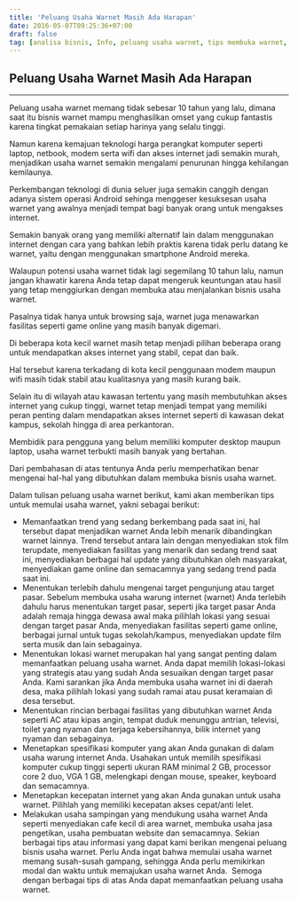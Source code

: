 ```yaml
---
title: 'Peluang Usaha Warnet Masih Ada Harapan'
date: 2016-05-07T09:25:36+07:00
draft: false
tag: [analisa bisnis, Info, peluang usaha warnet, tips membuka warnet, tips usaha warnet, ulasan bisnis, usaha warnet]
---
```

## Peluang Usaha Warnet Masih Ada Harapan
----

Peluang usaha warnet memang tidak sebesar 10 tahun yang lalu, dimana saat itu bisnis warnet mampu menghasilkan omset yang cukup fantastis karena tingkat pemakaian setiap harinya yang selalu tinggi. 

Namun karena kemajuan teknologi harga perangkat komputer seperti laptop, netbook, modem serta wifi dan akses internet jadi semakin murah, menjadikan usaha warnet semakin mengalami penurunan hingga kehilangan kemilaunya. 

Perkembangan teknologi di dunia seluer juga semakin canggih dengan adanya sistem operasi Android sehinga menggeser kesuksesan usaha warnet yang awalnya menjadi tempat bagi banyak orang untuk mengakses internet. 

Semakin banyak orang yang memiliki alternatif lain dalam menggunakan internet dengan cara yang bahkan lebih praktis karena tidak perlu datang ke warnet, yaitu dengan menggunakan smartphone Android mereka. 

Walaupun potensi usaha warnet tidak lagi segemilang 10 tahun lalu, namun jangan khawatir karena Anda tetap dapat mengeruk keuntungan atau hasil yang tetap menggiurkan dengan membuka atau menjalankan bisnis usaha warnet. 

Pasalnya tidak hanya untuk browsing saja, warnet juga menawarkan fasilitas seperti game online yang masih banyak digemari. 

Di beberapa kota kecil warnet masih tetap menjadi pilihan beberapa orang untuk mendapatkan akses internet yang stabil, cepat dan baik. 

Hal tersebut karena terkadang di kota kecil penggunaan modem maupun wifi masih tidak stabil atau kualitasnya yang masih kurang baik. 

Selain itu di wilayah atau kawasan tertentu yang masih membutuhkan akses internet yang cukup tinggi, warnet tetap menjadi tempat yang memiliki peran penting dalam mendapatkan akses internet seperti di kawasan dekat kampus, sekolah hingga di area perkantoran. 

Membidik para pengguna yang belum memiliki komputer desktop maupun laptop, usaha warnet terbukti masih banyak yang bertahan. 

Dari pembahasan di atas tentunya Anda perlu memperhatikan benar mengenai hal-hal yang dibutuhkan dalam membuka bisnis usaha warnet. 

Dalam tulisan peluang usaha warnet berikut, kami akan memberikan tips untuk memulai usaha warnet, yakni sebagai berikut: 

- Memanfaatkan trend yang sedang berkembang pada saat ini, hal tersebut dapat menjadikan warnet Anda lebih menarik dibandingkan warnet lainnya. Trend tersebut antara lain dengan menyediakan stok film terupdate, menyediakan fasilitas yang menarik dan sedang trend saat ini, menyediakan berbagai hal update yang dibutuhkan oleh masyarakat, menyediakan game online dan semacamnya yang sedang trend pada saat ini. 
- Menentukan terlebih dahulu mengenai target pengunjung atau target pasar. Sebelum membuka usaha warung internet (warnet) Anda terlebih dahulu harus menentukan target pasar, seperti jika target pasar Anda adalah remaja hingga dewasa awal maka pilihlah lokasi yang sesuai dengan target pasar Anda, menyediakan fasilitas seperti game online, berbagai jurnal untuk tugas sekolah/kampus, menyediakan update film serta musik dan lain sebagainya. 
- Menentukan lokasi warnet merupakan hal yang sangat penting dalam memanfaatkan peluang usaha warnet. Anda dapat memilih lokasi-lokasi yang strategis atau yang sudah Anda sesuaikan dengan target pasar Anda. Kami sarankan jika Anda membuka usaha warnet ini di daerah desa, maka pilihlah lokasi yang sudah ramai atau pusat keramaian di desa tersebut. 
- Menentukan rincian berbagai fasilitas yang dibutuhkan warnet Anda seperti AC atau kipas angin, tempat duduk menunggu antrian, televisi, toilet yang nyaman dan terjaga kebersihannya, bilik internet yang nyaman dan sebagainya. 
- Menetapkan spesifikasi komputer yang akan Anda gunakan di dalam usaha warung internet Anda. Usahakan untuk memilih spesifikasi komputer cukup tinggi seperti ukuran RAM minimal 2 GB, processor core 2 duo, VGA 1 GB, melengkapi dengan mouse, speaker, keyboard dan semacamnya. 
- Menetapkan kecepatan internet yang akan Anda gunakan untuk usaha warnet. Pilihlah yang memiliki kecepatan akses cepat/anti lelet. 
- Melakukan usaha sampingan yang mendukung usaha warnet Anda seperti menyediakan cafe kecil di area warnet, membuka usaha jasa pengetikan, usaha pembuatan website dan semacamnya. Sekian berbagai tips atau informasi yang dapat kami berikan mengenai peluang bisnis usaha warnet. Perlu Anda ingat bahwa memulai usaha warnet memang susah-susah gampang, sehingga Anda perlu memikirkan modal dan waktu untuk memajukan usaha warnet Anda.  Semoga dengan berbagai tips di atas Anda dapat memanfaatkan peluang usaha warnet.